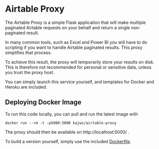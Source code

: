 # Airtable Proxy

The Airtable Proxy is a simple Flask application that will make multiple paginated Airtable requests
on your behalf and return a single non-paginated result.

In many common tools, such as Excel and Power BI you will have to do scripting if you want to handle
Airtable paginated results. This proxy simplifies that process.

To achieve this result, the proxy will temporarily store your results on disk. This is therefore not
recommended for personal or sensitive data, unless you trust the proxy host.

You can simply launch this service yourself, and templates for Docker and Heroku are included.

## Deploying Docker Image

To run this code locally, you can pull and run the latest image with

```shell
docker run --rm -t -p5000:5000 kajws/airtable-proxy
```

The proxy should then be available on http://localhost:5000/ .

To build a version yourself, simply use the included [Dockerfile](./Dockerfile).

